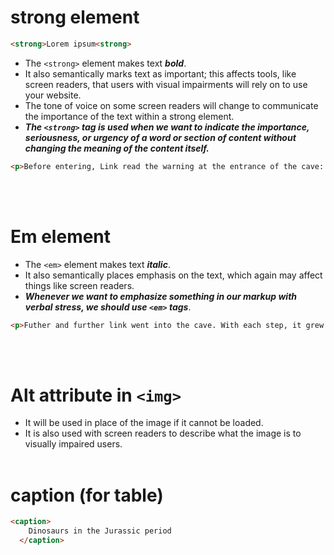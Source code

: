 # strong element
```html
<strong>Lorem ipsum<strong>
```
* The `<strong>` element makes text ***bold***.
* It also semantically marks text as important; this affects tools, like screen readers, that users with visual impairments will rely on to use your website.
* The tone of voice on some screen readers will change to communicate the importance of the text within a strong element.
* ***The `<strong>` tag is used when we want to indicate the importance, seriousness, or urgency of a word or section of content without changing the meaning of the content itself.***
```html
<p>Before entering, Link read the warning at the entrance of the cave: <strong>Caution! Fire breathing dragon ahead.</strong></p>
```
<br><br>

# Em element
* The `<em>` element makes text ***italic***.
* It also semantically places emphasis on the text, which again may affect things like screen readers.
* ***Whenever we want to emphasize something in our markup with verbal stress, we should use `<em>` tags***.
```html
<p>Futher and further link went into the cave. With each step, it grew darker. This was a <em>very</em> deep cave indeed.</p>
```
<br><br>

# Alt attribute in `<img>`
* It will be used in place of the image if it cannot be loaded.
* It is also used with screen readers to describe what the image is to visually impaired users.
<br><br>

# caption (for table)
```html
<caption>
    Dinosaurs in the Jurassic period
  </caption>
```
